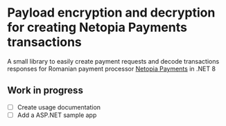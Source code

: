 # Payload encryption and decryption for creating Netopia Payments transactions


A small library to easily create payment requests and decode transactions responses for Romanian payment processor [Netopia Payments](https://netopia-payments.com)
in .NET 8

## Work in progress
-[ ] Create usage documentation
-[ ] Add a ASP.NET sample app
